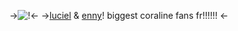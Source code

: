->![!](https://i.pinimg.com/564x/ca/09/2a/ca092a9334d9cfa56d09275bfe996472.jpg)<-
->[luciel](https://rentry.org/edwardnashton) & [enny](https://rentry.org/clairo)! biggest coraline fans fr!!!!!! <-